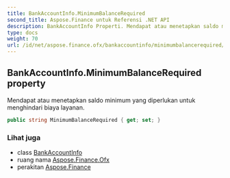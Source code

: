 ```yaml
---
title: BankAccountInfo.MinimumBalanceRequired
second_title: Aspose.Finance untuk Referensi .NET API
description: BankAccountInfo Properti. Mendapat atau menetapkan saldo minimum yang diperlukan untuk menghindari biaya layanan.
type: docs
weight: 70
url: /id/net/aspose.finance.ofx/bankaccountinfo/minimumbalancerequired/
---
```

## BankAccountInfo.MinimumBalanceRequired property

Mendapat atau menetapkan saldo minimum yang diperlukan untuk menghindari biaya layanan.

```csharp
public string MinimumBalanceRequired { get; set; }
```

### Lihat juga

* class [BankAccountInfo](../)
* ruang nama [Aspose.Finance.Ofx](../../bankaccountinfo/)
* perakitan [Aspose.Finance](../../../)


